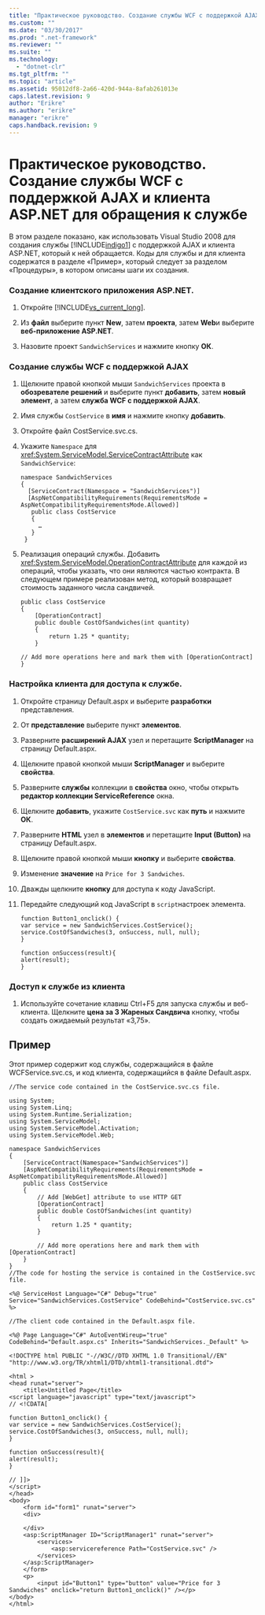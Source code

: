 ```yaml
---
title: "Практическое руководство. Создание службы WCF с поддержкой AJAX и клиента ASP.NET для обращения к службе | Microsoft Docs"
ms.custom: ""
ms.date: "03/30/2017"
ms.prod: ".net-framework"
ms.reviewer: ""
ms.suite: ""
ms.technology: 
  - "dotnet-clr"
ms.tgt_pltfrm: ""
ms.topic: "article"
ms.assetid: 95012df8-2a66-420d-944a-8afab261013e
caps.latest.revision: 9
author: "Erikre"
ms.author: "erikre"
manager: "erikre"
caps.handback.revision: 9
---
```

# Практическое руководство. Создание службы WCF с поддержкой AJAX и клиента ASP.NET для обращения к службе
В этом разделе показано, как использовать Visual Studio 2008 для создания службы [!INCLUDE[indigo1](../../../../includes/indigo1-md.md)] с поддержкой AJAX и клиента ASP.NET, который к ней обращается. Коды для службы и для клиента содержатся в разделе «Пример», который следует за разделом «Процедуры», в котором описаны шаги их создания.  
  
### <a name="to-create-the-aspnet-client-application"></a>Создание клиентского приложения ASP.NET.  
  
1.  Откройте [!INCLUDE[vs_current_long](../../../../includes/vs-current-long-md.md)].  
  
2.  Из **файл** выберите пункт **New**, затем **проекта**, затем **Web**и выберите **веб-приложение ASP.NET**.  
  
3.  Назовите проект `SandwichServices` и нажмите кнопку **ОК**.  
  
### <a name="to-create-the-wcf-ajax-enabled-service"></a>Создание службы WCF с поддержкой AJAX  
  
1.  Щелкните правой кнопкой мыши `SandwichServices` проекта в **обозревателе решений** и выберите пункт **добавить**, затем **новый элемент**, а затем **служба WCF с поддержкой AJAX**.  
  
2.  Имя службы `CostService` в **имя** и нажмите кнопку **добавить**.  
  
3.  Откройте файл CostService.svc.cs.  
  
4.  Укажите `Namespace` для <xref:System.ServiceModel.ServiceContractAttribute> как `SandwichService`:  
  
    ```  
    namespace SandwichServices  
    {  
      [ServiceContract(Namespace = "SandwichServices")]  
      [AspNetCompatibilityRequirements(RequirementsMode = AspNetCompatibilityRequirementsMode.Allowed)]  
       public class CostService  
       {  
         …  
       }  
     }  
    ```  
  
5.  Реализация операций службы. Добавить <xref:System.ServiceModel.OperationContractAttribute> для каждой из операций, чтобы указать, что они являются частью контракта. В следующем примере реализован метод, который возвращает стоимость заданного числа сандвичей.  
  
    ```  
    public class CostService  
    {  
        [OperationContract]  
        public double CostOfSandwiches(int quantity)  
        {  
            return 1.25 * quantity;  
        }  
  
    // Add more operations here and mark them with [OperationContract]  
    }  
    ```  
  
### <a name="to-configure-the-client-to-access-the-service"></a>Настройка клиента для доступа к службе.  
  
1.  Откройте страницу Default.aspx и выберите **разработки** представления.  
  
2.  От **представление** выберите пункт **элементов**.  
  
3.  Разверните **расширений AJAX** узел и перетащите **ScriptManager** на страницу Default.aspx.  
  
4.  Щелкните правой кнопкой мыши **ScriptManager** и выберите **свойства**.  
  
5.  Разверните **службы** коллекции в **свойства** окно, чтобы открыть **редактор коллекции ServiceReference** окна.  
  
6.  Щелкните **добавить**, укажите `CostService.svc` как **путь** и нажмите **ОК**.  
  
7.  Разверните **HTML** узел в **элементов** и перетащите **Input (Button)** на страницу Default.aspx.  
  
8.  Щелкните правой кнопкой мыши **кнопку** и выберите **свойства**.  
  
9. Изменение **значение** на `Price for 3 Sandwiches`.  
  
10. Дважды щелкните **кнопку** для доступа к коду JavaScript.  
  
11. Передайте следующий код JavaScript в `script`настроек элемента.  
  
    ```  
    function Button1_onclick() {  
    var service = new SandwichServices.CostService();  
    service.CostOfSandwiches(3, onSuccess, null, null);  
    }  
  
    function onSuccess(result){  
    alert(result);  
    }  
    ```  
  
### <a name="to-access-the-service-from-the-client"></a>Доступ к службе из клиента  
  
1.  Используйте сочетание клавиш Ctrl+F5 для запуска службы и веб-клиента. Щелкните **цена за 3 Жареных Сандвича** кнопку, чтобы создать ожидаемый результат «3,75».  
  
## <a name="example"></a>Пример  
 Этот пример содержит код службы, содержащийся в файле WCFService.svc.cs, и код клиента, содержащийся в файле Default.aspx.  
  
```  
//The service code contained in the CostService.svc.cs file.  
  
using System;  
using System.Linq;  
using System.Runtime.Serialization;  
using System.ServiceModel;  
using System.ServiceModel.Activation;  
using System.ServiceModel.Web;  
  
namespace SandwichServices  
{  
    [ServiceContract(Namespace="SandwichServices")]  
    [AspNetCompatibilityRequirements(RequirementsMode = AspNetCompatibilityRequirementsMode.Allowed)]  
    public class CostService  
    {  
        // Add [WebGet] attribute to use HTTP GET  
        [OperationContract]  
        public double CostOfSandwiches(int quantity)  
        {  
            return 1.25 * quantity;  
        }  
  
        // Add more operations here and mark them with [OperationContract]  
    }  
}  
//The code for hosting the service is contained in the CostService.svc file.  
  
<%@ ServiceHost Language="C#" Debug="true" Service="SandwichServices.CostService" CodeBehind="CostService.svc.cs" %>  
  
//The client code contained in the Default.aspx file.  
  
<%@ Page Language="C#" AutoEventWireup="true" CodeBehind="Default.aspx.cs" Inherits="SandwichServices._Default" %>  
  
<!DOCTYPE html PUBLIC "-//W3C//DTD XHTML 1.0 Transitional//EN" "http://www.w3.org/TR/xhtml1/DTD/xhtml1-transitional.dtd">  
  
<html >  
<head runat="server">  
    <title>Untitled Page</title>  
<script language="javascript" type="text/javascript">  
// <!CDATA[  
  
function Button1_onclick() {  
var service = new SandwichServices.CostService();  
service.CostOfSandwiches(3, onSuccess, null, null);  
}  
  
function onSuccess(result){  
alert(result);  
}  
  
// ]]>  
</script>  
</head>  
<body>  
    <form id="form1" runat="server">  
    <div>  
  
    </div>  
    <asp:ScriptManager ID="ScriptManager1" runat="server">  
        <services>  
            <asp:servicereference Path="CostService.svc" />  
        </services>  
    </asp:ScriptManager>  
    </form>  
    <p>  
        <input id="Button1" type="button" value="Price for 3 Sandwiches" onclick="return Button1_onclick()" /></p>  
</body>  
</html>  
  
```  
  
<!-- TODO: review snippet reference  [!CODE [Microsoft.Win32.RegistryKey#4](Microsoft.Win32.RegistryKey#4)]  -->